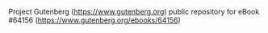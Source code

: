 Project Gutenberg (https://www.gutenberg.org) public repository for
eBook #64156 (https://www.gutenberg.org/ebooks/64156)
